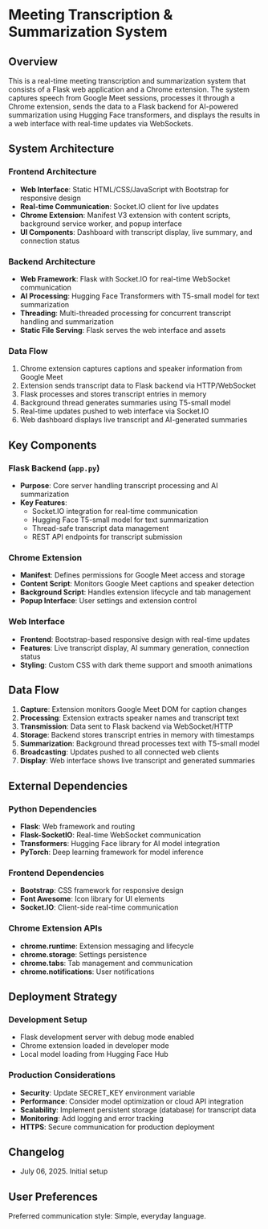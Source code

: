 # Meeting Transcription & Summarization System

## Overview

This is a real-time meeting transcription and summarization system that consists of a Flask web application and a Chrome extension. The system captures speech from Google Meet sessions, processes it through a Chrome extension, sends the data to a Flask backend for AI-powered summarization using Hugging Face transformers, and displays the results in a web interface with real-time updates via WebSockets.

## System Architecture

### Frontend Architecture
- **Web Interface**: Static HTML/CSS/JavaScript with Bootstrap for responsive design
- **Real-time Communication**: Socket.IO client for live updates
- **Chrome Extension**: Manifest V3 extension with content scripts, background service worker, and popup interface
- **UI Components**: Dashboard with transcript display, live summary, and connection status

### Backend Architecture
- **Web Framework**: Flask with Socket.IO for real-time WebSocket communication
- **AI Processing**: Hugging Face Transformers with T5-small model for text summarization
- **Threading**: Multi-threaded processing for concurrent transcript handling and summarization
- **Static File Serving**: Flask serves the web interface and assets

### Data Flow
1. Chrome extension captures captions and speaker information from Google Meet
2. Extension sends transcript data to Flask backend via HTTP/WebSocket
3. Flask processes and stores transcript entries in memory
4. Background thread generates summaries using T5-small model
5. Real-time updates pushed to web interface via Socket.IO
6. Web dashboard displays live transcript and AI-generated summaries

## Key Components

### Flask Backend (`app.py`)
- **Purpose**: Core server handling transcript processing and AI summarization
- **Key Features**:
  - Socket.IO integration for real-time communication
  - Hugging Face T5-small model for text summarization
  - Thread-safe transcript data management
  - REST API endpoints for transcript submission

### Chrome Extension
- **Manifest**: Defines permissions for Google Meet access and storage
- **Content Script**: Monitors Google Meet captions and speaker detection
- **Background Script**: Handles extension lifecycle and tab management
- **Popup Interface**: User settings and extension control

### Web Interface
- **Frontend**: Bootstrap-based responsive design with real-time updates
- **Features**: Live transcript display, AI summary generation, connection status
- **Styling**: Custom CSS with dark theme support and smooth animations

## Data Flow

1. **Capture**: Extension monitors Google Meet DOM for caption changes
2. **Processing**: Extension extracts speaker names and transcript text
3. **Transmission**: Data sent to Flask backend via WebSocket/HTTP
4. **Storage**: Backend stores transcript entries in memory with timestamps
5. **Summarization**: Background thread processes text with T5-small model
6. **Broadcasting**: Updates pushed to all connected web clients
7. **Display**: Web interface shows live transcript and generated summaries

## External Dependencies

### Python Dependencies
- **Flask**: Web framework and routing
- **Flask-SocketIO**: Real-time WebSocket communication
- **Transformers**: Hugging Face library for AI model integration
- **PyTorch**: Deep learning framework for model inference

### Frontend Dependencies
- **Bootstrap**: CSS framework for responsive design
- **Font Awesome**: Icon library for UI elements
- **Socket.IO**: Client-side real-time communication

### Chrome Extension APIs
- **chrome.runtime**: Extension messaging and lifecycle
- **chrome.storage**: Settings persistence
- **chrome.tabs**: Tab management and communication
- **chrome.notifications**: User notifications

## Deployment Strategy

### Development Setup
- Flask development server with debug mode enabled
- Chrome extension loaded in developer mode
- Local model loading from Hugging Face Hub

### Production Considerations
- **Security**: Update SECRET_KEY environment variable
- **Performance**: Consider model optimization or cloud API integration
- **Scalability**: Implement persistent storage (database) for transcript data
- **Monitoring**: Add logging and error tracking
- **HTTPS**: Secure communication for production deployment

## Changelog

- July 06, 2025. Initial setup

## User Preferences

Preferred communication style: Simple, everyday language.
